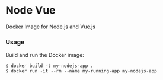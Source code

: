# Node Vue
Docker Image for Node.js and Vue.js

### Usage
Build and run the Docker image:
```
$ docker build -t my-nodejs-app .
$ docker run -it --rm --name my-running-app my-nodejs-app
```
